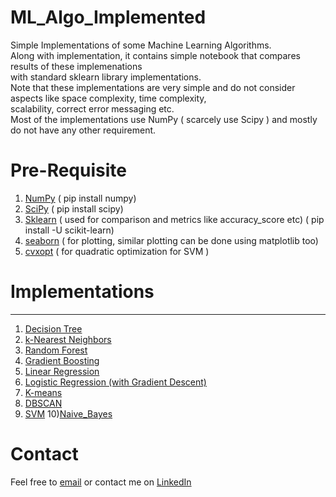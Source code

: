# ML_Algo_Implemented

Simple Implementations of some Machine Learning Algorithms.<br>
Along with implementation, it contains simple notebook that compares results of these implemenations <br>
with standard sklearn library implementations. <br>
Note that these implementations are very simple and do not consider aspects like space complexity, time complexity,<br>
scalability, correct error messaging etc. <br>
Most of the implementations use NumPy ( scarcely use Scipy ) and mostly do not have any other requirement.<br>

# Pre-Requisite
1) [NumPy](https://numpy.org/) ( pip install numpy)
2) [SciPy](https://www.scipy.org/) ( pip install scipy)
3) [Sklearn](https://scikit-learn.org/stable/) ( used for comparison and metrics like accuracy_score etc) ( pip install -U scikit-learn)
4) [seaborn](https://seaborn.pydata.org/) ( for plotting, similar plotting can be done using matplotlib too)
5) [cvxopt](https://cvxopt.org/) ( for quadratic optimization for SVM )

# Implementations
----------------------------------------------------------------------------------------
1) [Decision Tree](./DecisionTree)
2) [k-Nearest Neighbors](./KNN)
3) [Random Forest](./RandomForest)
4) [Gradient Boosting](./GradientBoosting)
5) [Linear Regression](./Linear_Regression)
6) [Logistic Regression (with Gradient Descent)](./Logistic_Regression)
7) [K-means](./KMeans)
8) [DBSCAN](./DBSCAN)
9) [SVM](./SVM)
10)[Naive_Bayes](./Naive_Bayes)

# Contact
Feel free to [email](mailto:nachiket.tanksale@gmail.com) or contact me on [LinkedIn](https://www.linkedin.com/in/nachikettanksale/)
